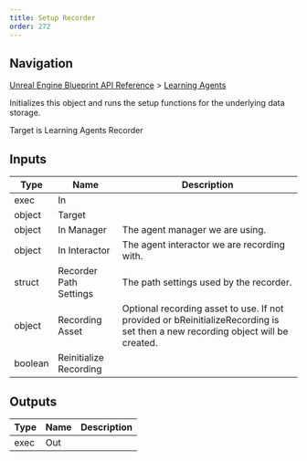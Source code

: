```yaml
---
title: Setup Recorder
order: 272
---
```

## Navigation

[Unreal Engine Blueprint API Reference](https://dev.epicgames.com/documentation/en-us/unreal-engine/BlueprintAPI) > [Learning Agents](https://dev.epicgames.com/documentation/en-us/unreal-engine/BlueprintAPI/LearningAgents)

Initializes this object and runs the setup functions for the underlying data storage.

Target is Learning Agents Recorder

## Inputs

| Type | Name | Description |
| --- | --- | --- |
| exec | In |  |
| object | Target |  |
| object | In Manager | The agent manager we are using. |
| object | In Interactor | The agent interactor we are recording with. |
| struct | Recorder Path Settings | The path settings used by the recorder. |
| object | Recording Asset | Optional recording asset to use. If not provided or bReinitializeRecording is set then a new recording object will be created. |
| boolean | Reinitialize Recording |  |

## Outputs

| Type | Name | Description |
| --- | --- | --- |
| exec | Out |  |
